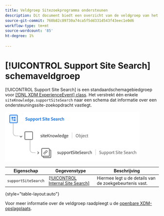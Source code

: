 ```yaml
---
title: Veldgroep Sitezoekprogramma ondersteunen
description: Dit document biedt een overzicht van de veldgroep van het schema Zoeken van de website van de Steun.
source-git-commit: 760b82c89730a74ca5f5dd331d543f43eec1e0d6
workflow-type: tm+mt
source-wordcount: '85'
ht-degree: 1%

---
```


# [!UICONTROL Support Site Search] schemaveldgroep

[!UICONTROL Support Site Search] is een standaardschemagebiedgroep voor [[!DNL XDM ExperienceEvent] class](../../classes/experienceevent.md). Het verstrekt één enkele `siteKnowledge.supportSiteSearch` naar een schema dat informatie over een ondersteuningssite-zoekopdracht vastlegt.

![](../../images/field-groups/support-site-search.png)

| Eigenschap | Gegevenstype | Beschrijving |
| --- | --- | --- |
| `supportSiteSearch` | [[!UICONTROL Internal Site Search]](../../data-types/internal-site-search.md) | Hiermee legt u de details van de zoekgebeurtenis vast. |

{style=&quot;table-layout:auto&quot;}

Voor meer informatie over de veldgroep raadpleegt u de [openbare XDM-opslagplaats](https://github.com/adobe/xdm/blob/master/docs/reference/fieldgroups/experience-event/experienceevent-support-site-search.schema.json).
